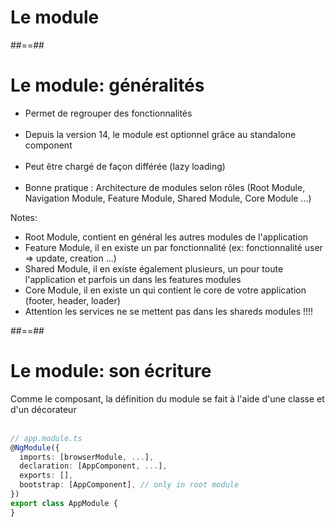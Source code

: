 <!-- .slide: class="transition-bg-sfeir-2" -->

# Le module

##==##

<!-- .slide-->

# Le module: généralités

- Permet de regrouper des fonctionnalités<br/><br/>
- Depuis la version 14, le module est optionnel grâce au standalone component <br/><br/>
- Peut être chargé de façon différée (lazy loading)<br/><br/>
- Bonne pratique : Architecture de modules selon rôles (Root Module, Navigation Module, Feature Module, Shared Module, Core Module ...)

Notes:

- Root Module, contient en général les autres modules de l'application
- Feature Module, il en existe un par fonctionnalité (ex: fonctionnalité user => update, creation ...)
- Shared Module, il en existe également plusieurs, un pour toute l'application et parfois un dans les features modules
- Core Module, il en existe un qui contient le core de votre application (footer, header, loader)
- Attention les services ne se mettent pas dans les shareds modules !!!!

##==##

<!-- .slide: class="with-code" -->

# Le module: son écriture

Comme le composant, la définition du module se fait à l'aide d'une classe et d'un décorateur
<br/><br/>

```typescript
// app.module.ts
@NgModule({
  imports: [browserModule, ...],
  declaration: [AppComponent, ...],
  exports: [],
  bootstrap: [AppComponent], // only in root module
})
export class AppModule {
}
```

<!-- .element: class="big-code" -->

